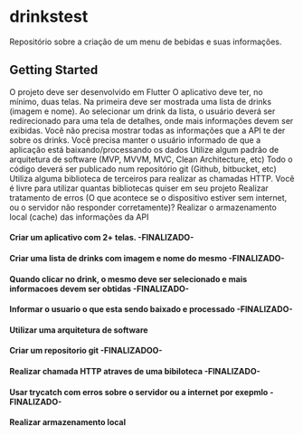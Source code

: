 # drinkstest

Repositório sobre a criação de um menu de bebidas e suas informações.

## Getting Started

O projeto deve ser desenvolvido em Flutter
O aplicativo deve ter, no mínimo, duas telas. Na primeira deve ser mostrada uma lista de drinks (imagem e nome). Ao selecionar um drink da lista, o usuário deverá ser redirecionado para uma tela de detalhes, onde mais informações devem ser exibidas. Você não precisa mostrar todas as informações que a API te der sobre os drinks.
Você precisa manter o usuário informado de que a aplicação está baixando/processando os dados
Utilize algum padrão de arquitetura de software (MVP, MVVM, MVC, Clean Architecture, etc)
Todo o código deverá ser publicado num repositório git (Github, bitbucket, etc)
Utiliza alguma biblioteca de terceiros para realizar as chamadas HTTP. Você é livre para utilizar quantas bibliotecas quiser em seu projeto
Realizar tratamento de erros
(O que acontece se o dispositivo estiver sem internet, ou o servidor não responder corretamente)?
Realizar o armazenamento local (cache) das informações da API


#### Criar um aplicativo com 2+ telas. -FINALIZADO-
#### Criar uma lista de drinks com imagem e nome do mesmo -FINALIZADO-
#### Quando clicar no drink, o mesmo deve ser selecionado e mais informacoes devem ser obtidas -FINALIZADO-
#### Informar o usuario o que esta sendo baixado e processado -FINALIZADO-
#### Utilizar uma arquitetura de software
#### Criar um repositorio git -FINALIZADOO-
#### Realizar chamada HTTP atraves de uma bibiloteca -FINALIZADO-
#### Usar trycatch com erros sobre o servidor ou a internet por exepmlo -FINALIZADO-
#### Realizar armazenamento local
